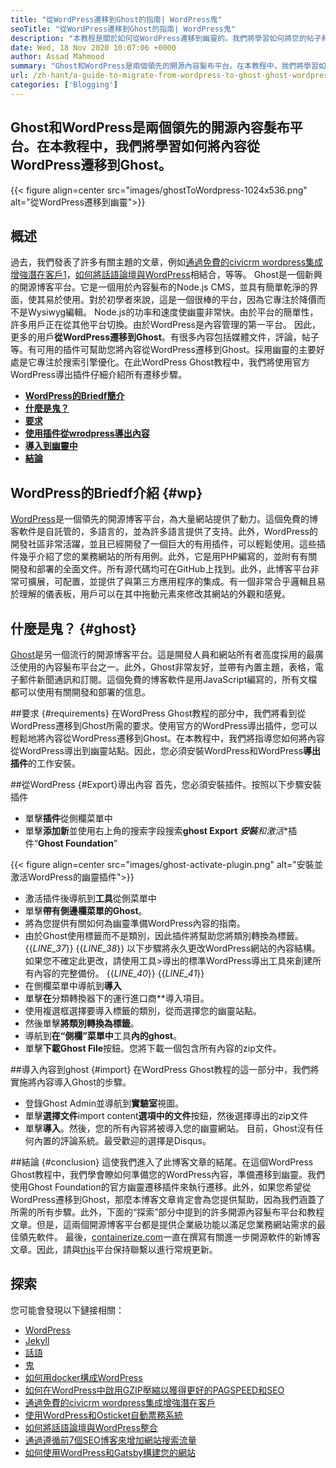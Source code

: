 ```yaml
---
title: "從WordPress遷移到Ghost的指南| WordPress鬼" 
seoTitle: "從WordPress遷移到Ghost的指南| WordPress鬼" 
description: "本教程是關於如何從WordPress遷移到幽靈的。我們將學習如何將您的帖子和頁面從現有的WordPress網站遷移到幽靈。" 
date: Wed, 18 Nov 2020 10:07:06 +0000
author: Assad Mahmood
summary: "Ghost和WordPress是兩個領先的開源內容髮布平台。在本教程中，我們將學習如何將內容從WordPress遷移到Ghost。" 
url: /zh-hant/a-guide-to-migrate-from-wordpress-to-ghost-ghost-wordpress/
categories: ['Blogging']
---
```


## Ghost和WordPress是兩個領先的開源內容髮布平台。在本教程中，我們將學習如何將內容從WordPress遷移到Ghost。

{{< figure align=center src="images/ghostToWordpress-1024x536.png" alt="從WordPress遷移到幽靈">}}


## 概述
過去，我們發表了許多有關主題的文章，例如[通過免費的civicrm wordpress集成增強潛在客戶][1][1]，[如何將話語論壇與WordPress][2]相結合，等等。 Ghost是一個新興的開源博客平台。它是一個用於內容髮布的Node.js CMS，並具有簡單乾淨的界面，使其易於使用。對於初學者來說，這是一個很棒的平台，因為它專注於降價而不是Wysiwyg編輯。 Node.js的功率和速度使幽靈非常快。由於平台的簡單性，許多用戶正在從其他平台切換。由於WordPress是內容管理的第一平台。
因此，更多的用戶**從WordPress遷移到Ghost**。有很多內容包括媒體文件，評論，帖子等。有可用的插件可幫助您將內容從WordPress遷移到Ghost。採用幽靈的主要好處是它專注於搜索引擎優化。在此WordPress Ghost教程中，我們將使用官方WordPress導出插件仔細介紹所有遷移步驟。
* **[WordPress的Briedf簡介][3]**
* **[什麼是鬼？][4]**
* **[要求][5]**
* **[使用插件從wrodpress導出內容][6]**
* **[導入到幽靈中][7]**
* **[結論][8]**

## **WordPress的Briedf介紹** {#wp}
[WordPress][9]是一個領先的開源博客平台，為大量網站提供了動力。這個免費的博客軟件是自託管的，多語言的，並為許多語言提供了支持。此外，WordPress的開發社區非常活躍，並且已經開發了一個巨大的有用插件，可以輕鬆使用。這些插件幾乎介紹了您的業務網站的所有用例。此外，它是用PHP編寫的，並附有有關開發和部署的全面文件。所有源代碼均可在GitHub上找到。此外，此博客平台非常可擴展，可配置，並提供了與第三方應用程序的集成。有一個非常合乎邏輯且易於理解的儀表板，用戶可以在其中拖動元素來修改其網站的外觀和感覺。

## **什麼是鬼？** {#ghost}
[Ghost][10]是另一個流行的開源博客平台。這是開發人員和網站所有者高度採用的最廣泛使用的內容髮布平台之一。此外，Ghost非常友好，並帶有內置主題，表格，電子郵件新聞通訊和訂閱。這個免費的博客軟件是用JavaScript編寫的，所有文檔都可以使用有關開發和部署的信息。

##要求 {#requirements}
在WordPress Ghost教程的部分中，我們將看到從WordPress遷移到Ghost所需的要求。使用官方的WordPress導出插件，您可以輕鬆地將內容從WordPress遷移到Ghost。在本教程中，我們將指導您如何將內容從WordPress導出到幽靈站點。因此，您必須安裝WordPress和WordPress**導出插件**的工作安裝。

##從WordPress   {#Export}導出內容
首先，您必須安裝插件。按照以下步驟安裝插件
* 單擊**插件**從側欄菜單中
* 單擊**添加新**並使用右上角的搜索字段搜索**ghost Export**
***安裝**和**激活**插件“**Ghost Foundation**”

{{< figure align=center src="images/ghost-activate-plugin.png" alt="安裝並激活WordPress的幽靈插件">}}

* 激活插件後導航到**工具**從側菜單中
* 單擊**帶有側邊欄菜單的Ghost**。
* 將為您提供有關如何為幽靈準備WordPress內容的指南。
* 由於Ghost使用標籤而不是類別，因此插件將幫助您將類別轉換為標籤。
{{_LINE_37_}}
{{_LINE_38_}}
    以下步驟將永久更改WordPress網站的內容結構。如果您不確定此更改，請使用工具>導出的標準WordPress導出工具來創建所有內容的完整備份。
{{_LINE_40_}}
{{_LINE_41_}}
* 在側欄菜單中導航到**導入**
* 單擊**在**分類轉換器下的運行進口商**導入項目。
* 使用複選框選擇要導入標籤的類別，從而選擇您的幽靈站點。
* 然後單擊**將類別轉換為標籤**。
* 導航到**在“側欄”菜單中**工具**內的ghost**。
* 單擊**下載Ghost File**按鈕。您將下載一個包含所有內容的zip文件。

##導入內容到ghost   {#import}
在WordPress Ghost教程的這一部分中，我們將實施將內容導入Ghost的步驟。
* 登錄Ghost Admin並導航到**實驗室**視圖。
* 單擊**選擇文件**import content**選項中的文件**按鈕，然後選擇導出的zip文件
* 單擊**導入**。然後，您的所有內容將被導入您的幽靈網站。
目前，Ghost沒有任何內置的評論系統。最受歡迎的選擇是Disqus。

##結論 {#conclusion}
這使我們進入了此博客文章的結尾。在這個WordPress Ghost教程中，我們學會瞭如何準備您的WordPress內容，準備遷移到幽靈。我們使用Ghost Foundation的官方幽靈遷移插件來執行遷移。此外，如果您希望從WordPress遷移到Ghost，那麼本博客文章肯定會為您提供幫助，因為我們涵蓋了所需的所有步驟。此外，下面的“探索”部分中提到的許多開源內容髮布平台和教程文章。但是，這兩個開源博客平台都是提供企業級功能以滿足您業務網站需求的最佳領先軟件。
最後，[containerize.com][11]一直在撰寫有關進一步開源軟件的新博客文章。因此，請與[this][12]平台保持聯繫以進行常規更新。

## 探索
您可能會發現以下鏈接相關：
  * [WordPress][9]
  * [Jekyll][13]
  * [話語][14]
  * [鬼][10]
  * [如何用docker構成WordPress][15]
  * [如何在WordPress中啟用GZIP壓縮以獲得更好的PAGSPEED和SEO][16]
  * [通過免費的civicrm wordpress集成增強潛在客戶][1]
  * [使用WordPress和Osticket自動票務系統][17]
  * [如何將話語論壇與WordPress整合][2]
  * [通過遵循前7個SEO博客來增加網站搜索流量][18]
  * [如何使用WordPress和Gatsby構建您的網站][19]

  
[1]: https://blog.containerize.com/blogging/civicrm-wordpress-integration-wordpress-tutorial/
[2]: https://blog.containerize.com/blogging/how-to-integrate-discourse-forum-with-wordpress/
[3]: #wp
[4]: #ghost
[5]: #requirements
[6]: #export
[7]: #import
[8]: #conclusion
[9]: https://products.containerize.com/blogging/wordpress/
[10]: https://products.containerize.com/blogging/ghost/
[11]: https://www.containerize.com/
[12]: https://blog.containerize.com/
[13]: https://products.containerize.com/blogging/jekyll/
[14]: https://products.containerize.com/discussion-forum/discourse/
[15]: https://blog.containerize.com/blogging/how-to-dockerize-wordpress-docker-wordpress/
[16]: https://blog.containerize.com/blogging/how-to-enable-gzip-compression-in-wordpress-gzip-wordpress/
[17]: https://blog.containerize.com/blogging/automate-ticketing-system-using-wordpress-and-osticket/
[18]: https://blog.containerize.com/blogging/increase-website-search-traffic-by-following-top-7-seo-blogs/
[19]: https://blog.containerize.com/blogging/how-does-gatsby-integrate-with-wordpress-gatsby-wordpress/
